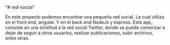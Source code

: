 "# red-social"  

En este proyecto podemos encontrar una pequeña red social.
La cual utiliza en el front end, angular. Y en el back end NodeJs y express. 
Esta app, consiste en una similitud a la red social Twitter, donde se puede comenzar o dejar de seguir a otros usuarios, realizar publicaciones, subir archivos, entre otras.
